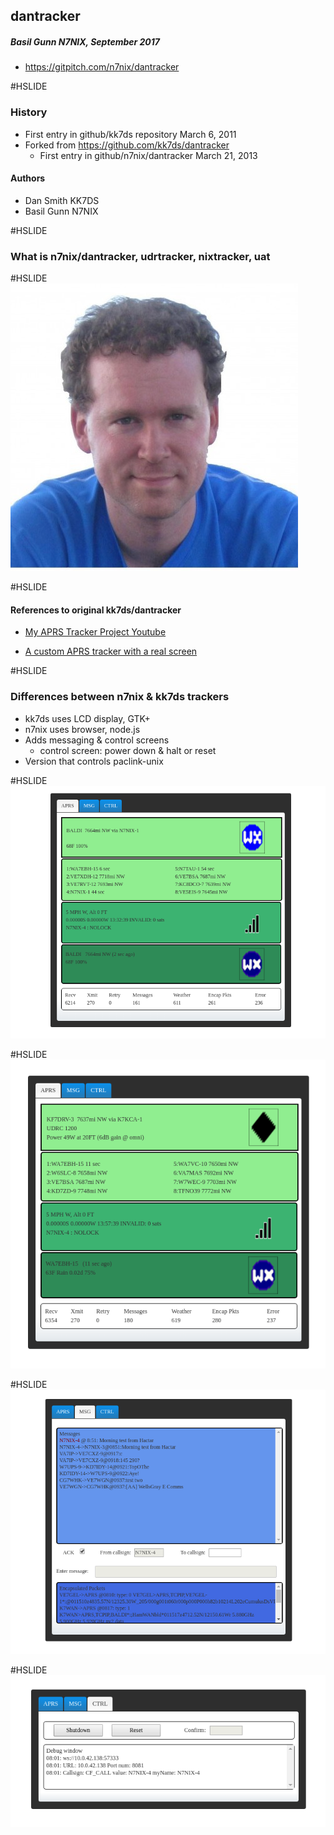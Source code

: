 ## dantracker

##### Basil Gunn N7NIX,  September 2017
* https://gitpitch.com/n7nix/dantracker

#HSLIDE

### History

* First entry in github/kk7ds repository March 6, 2011
* Forked from https://github.com/kk7ds/dantracker
  * First entry in github/n7nix/dantracker March 21, 2013

#### Authors
* Dan Smith KK7DS
* Basil Gunn N7NIX

#HSLIDE

### What is n7nix/dantracker, udrtracker, nixtracker, uat

#HSLIDE
![Dan Smith](assets/dan_smith.jpg)

#HSLIDE
#### References to original kk7ds/dantracker

* [My APRS Tracker Project Youtube](https://www.youtube.com/watch?v=JOaTdWAwdUQ)

* [A custom APRS tracker with a real screen](http://www.danplanet.com/blog/?s=a%20custom%20aprs%20tracker%20with%20a%20real%20screen)

#HSLIDE

### Differences between n7nix & kk7ds trackers

* kk7ds uses LCD display, GTK+
* n7nix uses browser, node.js
* Adds messaging & control screens
  * control screen: power down & halt or reset
* Version that controls paclink-unix

#HSLIDE
![Tracker APRS screen 1](assets/tracker-aprs-20170901.png)

#HSLIDE
![Tracker APRS screen 2](assets/tracker-aprs-20170901_2.png)

#HSLIDE
![Tracker MSG screen](assets/tracker-msg-20170901.png)

#HSLIDE
![Tracker CTRL screen](assets/tracker-ctrl-20170901.png)